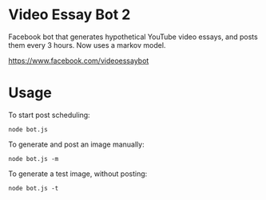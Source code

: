 # Video Essay Bot 2
Facebook bot that generates hypothetical YouTube video essays, and posts them every 3 hours. Now uses a markov model.

https://www.facebook.com/videoessaybot

# Usage
To start post scheduling:
```
node bot.js
```
To generate and post an image manually: 
```
node bot.js -m
```
To generate a test image, without posting:
```
node bot.js -t
```
